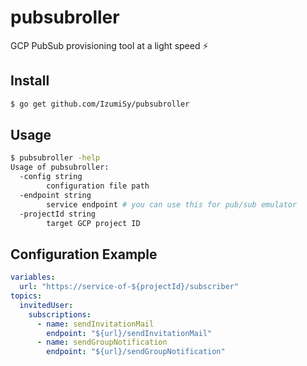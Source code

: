 # pubsubroller

GCP PubSub provisioning tool at a light speed :zap:

## Install
```bash
$ go get github.com/IzumiSy/pubsubroller
```

## Usage
```bash
$ pubsubroller -help
Usage of pubsubroller:
  -config string
    	configuration file path
  -endpoint string
    	service endpoint # you can use this for pub/sub emulator
  -projectId string
    	target GCP project ID
```

## Configuration Example
```yaml
variables:
  url: "https://service-of-${projectId}/subscriber"
topics:
  invitedUser:
    subscriptions:
      - name: sendInvitationMail
        endpoint: "${url}/sendInvitationMail"
      - name: sendGroupNotification
        endpoint: "${url}/sendGroupNotification"
```
